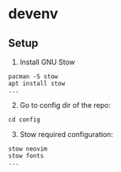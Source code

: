 # devenv

## Setup

1. Install GNU Stow
```
pacman -S stow
apt install stow
...
```

2. Go to config dir of the repo:
```
cd config
```

3. Stow required configuration:
```
stow neovim
stow fonts
...
```
